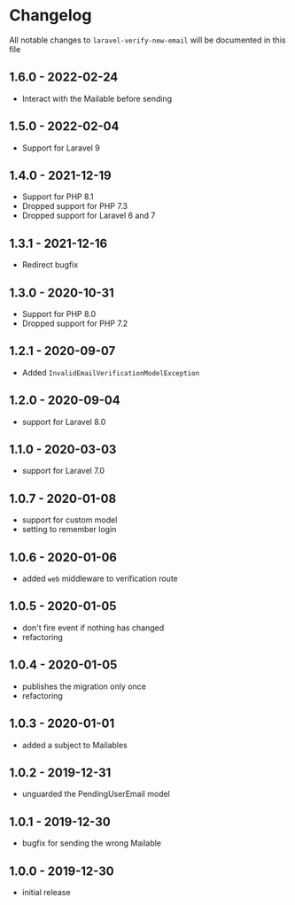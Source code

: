 # Changelog

All notable changes to `laravel-verify-new-email` will be documented in this file

## 1.6.0 - 2022-02-24

- Interact with the Mailable before sending

## 1.5.0 - 2022-02-04

- Support for Laravel 9

## 1.4.0 - 2021-12-19

- Support for PHP 8.1
- Dropped support for PHP 7.3
- Dropped support for Laravel 6 and 7

## 1.3.1 - 2021-12-16

- Redirect bugfix

## 1.3.0 - 2020-10-31

- Support for PHP 8.0
- Dropped support for PHP 7.2

## 1.2.1 - 2020-09-07

- Added `InvalidEmailVerificationModelException`

## 1.2.0 - 2020-09-04

- support for Laravel 8.0

## 1.1.0 - 2020-03-03

- support for Laravel 7.0

## 1.0.7 - 2020-01-08

- support for custom model
- setting to remember login

## 1.0.6 - 2020-01-06

- added `web` middleware to verification route

## 1.0.5 - 2020-01-05

- don't fire event if nothing has changed
- refactoring

## 1.0.4 - 2020-01-05

- publishes the migration only once
- refactoring

## 1.0.3 - 2020-01-01

- added a subject to Mailables

## 1.0.2 - 2019-12-31

- unguarded the PendingUserEmail model

## 1.0.1 - 2019-12-30

- bugfix for sending the wrong Mailable

## 1.0.0 - 2019-12-30

- initial release
